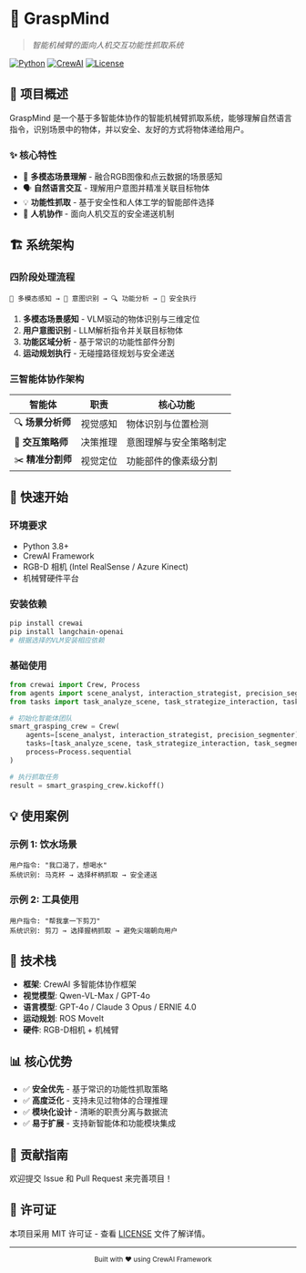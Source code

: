 # 🤖 GraspMind
> *智能机械臂的面向人机交互功能性抓取系统*

[![Python](https://img.shields.io/badge/Python-3.8+-blue.svg)](https://python.org)
[![CrewAI](https://img.shields.io/badge/CrewAI-Framework-green.svg)](https://crewai.com)
[![License](https://img.shields.io/badge/License-MIT-yellow.svg)](LICENSE)

## 🎯 项目概述

GraspMind 是一个基于多智能体协作的智能机械臂抓取系统，能够理解自然语言指令，识别场景中的物体，并以安全、友好的方式将物体递给用户。

### ✨ 核心特性

- 🧠 **多模态场景理解** - 融合RGB图像和点云数据的场景感知
- 🗣️ **自然语言交互** - 理解用户意图并精准关联目标物体  
- 💡 **功能性抓取** - 基于安全性和人体工学的智能部件选择
- 🤝 **人机协作** - 面向人机交互的安全递送机制

## 🏗️ 系统架构

### 四阶段处理流程

```
📸 多模态感知 → 🎯 意图识别 → 🔍 功能分析 → 🤖 安全执行
```

1. **多模态场景感知** - VLM驱动的物体识别与三维定位
2. **用户意图识别** - LLM解析指令并关联目标物体
3. **功能区域分析** - 基于常识的功能性部件分割
4. **运动规划执行** - 无碰撞路径规划与安全递送

### 三智能体协作架构

| 智能体 | 职责 | 核心功能 |
|--------|------|----------|
| 🔍 **场景分析师** | 视觉感知 | 物体识别与位置检测 |
| 🧠 **交互策略师** | 决策推理 | 意图理解与安全策略制定 |
| ✂️ **精准分割师** | 视觉定位 | 功能部件的像素级分割 |

## 🚀 快速开始

### 环境要求

- Python 3.8+
- CrewAI Framework
- RGB-D 相机 (Intel RealSense / Azure Kinect)
- 机械臂硬件平台

### 安装依赖

```bash
pip install crewai
pip install langchain-openai
# 根据选择的VLM安装相应依赖
```

### 基础使用

```python
from crewai import Crew, Process
from agents import scene_analyst, interaction_strategist, precision_segmenter
from tasks import task_analyze_scene, task_strategize_interaction, task_segment_target

# 初始化智能体团队
smart_grasping_crew = Crew(
    agents=[scene_analyst, interaction_strategist, precision_segmenter],
    tasks=[task_analyze_scene, task_strategize_interaction, task_segment_target],
    process=Process.sequential
)

# 执行抓取任务
result = smart_grasping_crew.kickoff()
```

## 💡 使用案例

### 示例 1: 饮水场景
```
用户指令: "我口渴了，想喝水"
系统识别: 马克杯 → 选择杯柄抓取 → 安全递送
```

### 示例 2: 工具使用
```
用户指令: "帮我拿一下剪刀"  
系统识别: 剪刀 → 选择握柄抓取 → 避免尖端朝向用户
```

## 🔧 技术栈

- **框架**: CrewAI 多智能体协作框架
- **视觉模型**: Qwen-VL-Max / GPT-4o
- **语言模型**: GPT-4o / Claude 3 Opus / ERNIE 4.0
- **运动规划**: ROS MoveIt
- **硬件**: RGB-D相机 + 机械臂

## 📊 核心优势

- ✅ **安全优先** - 基于常识的功能性抓取策略
- ✅ **高度泛化** - 支持未见过物体的合理推理
- ✅ **模块化设计** - 清晰的职责分离与数据流
- ✅ **易于扩展** - 支持新智能体和功能模块集成

## 🤝 贡献指南

欢迎提交 Issue 和 Pull Request 来完善项目！

## 📄 许可证

本项目采用 MIT 许可证 - 查看 [LICENSE](LICENSE) 文件了解详情。

---

<div align="center">
  <sub>Built with ❤️ using CrewAI Framework</sub>
</div>
